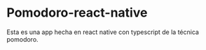 # Pomodoro-react-native

Esta es una app hecha en react native con typescript de la técnica pomodoro. 
